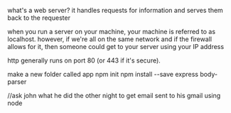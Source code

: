 what's a web server? it handles requests for information and serves them back to the requester

when you run a server on your machine, your machine is referred to as localhost. however, if we're all on the same network and if the firewall allows for it, then someone could get to your server using your IP address

http generally runs on port 80 (or 443 if it's secure). 


make a new folder called app
npm init
npm install --save express body-parser

//ask john what he did the other night to get email sent to his gmail using node

